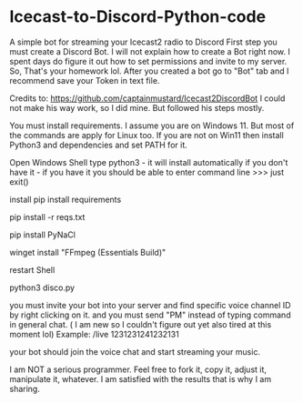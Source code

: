 # Icecast-to-Discord-Python-code
A simple bot for streaming your Icecast2 radio to Discord 
First step you must create a Discord Bot.
I will not explain how to create a Bot right now. 
I spent days do figure it out how to set permissions and invite to my server. So, That's your homework lol.
After you created a bot go to "Bot" tab and I recommend save your Token in text file.

Credits to: https://github.com/captainmustard/Icecast2DiscordBot
I could not make his way work, so I did mine. But followed his steps mostly.

You must install requirements.
I assume you are on Windows 11. But most of the commands are apply for Linux too.
If you are not on Win11 then install Python3 and dependencies and set PATH for it.

Open Windows Shell
type python3 - it will install automatically if you don't have it - if you have it you should be able to enter command line >>> just exit()

install pip 
install requirements

pip install -r reqs.txt

pip install PyNaCl

winget install "FFmpeg (Essentials Build)"

restart Shell

python3 disco.py 

you must invite your bot into your server and find specific voice channel ID by right clicking on it.
and you must send "PM" instead of typing command in general chat. ( I am new so I couldn't figure out yet also tired at this moment lol) 
Example: /live 1231231241232131

your bot should join the voice chat and start streaming your music.

I am NOT a serious programmer. Feel free to fork it, copy it, adjust it, manipulate it, whatever. I am satisfied with the results that is why I am sharing. 
